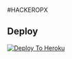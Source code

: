 #HACKEROPX

## Deploy
[![Deploy To Heroku](https://www.herokucdn.com/deploy/button.svg)](https://dashboard.heroku.com/new?button-url=https%3A%2F%2Fgithub.com%2Fhackelite01%2FMarcus&template=https%3A%2F%2Fgithub.com%2Fhackellite01%2FMarcus)
